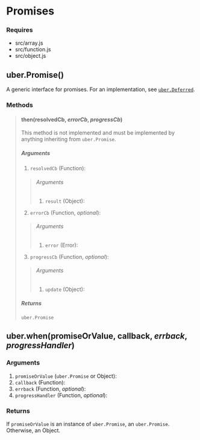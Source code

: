 # Promises

### Requires
* src/array.js
* src/function.js
* src/object.js

## uber.Promise()
A generic interface for promises.  For an implementation, see [`uber.Deferred`][1].

### Methods

> #### then(resolvedCb, *errorCb*, *progressCb*)
> This method is not implemented and must be implemented by anything inheriting from `uber.Promise`.
> 
> ##### Arguments
> 1. `resolvedCb` (Function):
> > ###### Arguments
> > 1. `result` (Object):
> 
> 2. `errorCb` (Function, *optional*):
> > ###### Arguments
> > 1. `error` (Error):
> 
> 3. `progressCb` (Function, *optional*):
> > ###### Arguments
> > 1. `update` (Object):
> 
> ##### Returns
> `uber.Promise`


## uber.when(promiseOrValue, callback, *errback*, *progressHandler*)

### Arguments
1. `promiseOrValue` (`uber.Promise` or Object):
2. `callback` (Function):
3. `errback` (Function, *optional*):
4. `progressHandler` (Function, *optional*):

### Returns
If `promiseOrValue` is an instance of `uber.Promise`, an `uber.Promise`.  Otherwise, an Object.


[1]: deferred.md
